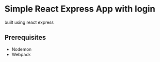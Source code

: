# Simple React Express App with login

built using react express

## Prerequisites

* Nodemon
* Webpack

